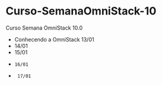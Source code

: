 # Curso-SemanaOmniStack-10
Curso Semana OmniStack 10.0

* Conhecendo a OmniStack        13/01
*    14/01
*    15/01  
*     16/01  
*      17/01  
